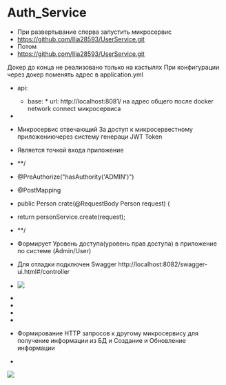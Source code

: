 # Auth_Service

* При развертывание сперва запустить микросервис 
* https://github.com/Ilia28593/UserService.git
* Потом
* https://github.com/Ilia28593/UserService.git

Докер до конца не реализовано только на кастылях
При конфигурации через докер поменять адрес в application.yml 
* api: 
    *   base:
       * url: http://localhost:8081/ на адрес общего после docker network connect микросервиса
*  


* Микросервис отвечающий За доступ к микросервестному приложениючерез систему генераци JWT Token

* Является точкой входа приложение



* **/
* @PreAuthorize("hasAuthority('ADMIN')")
* @PostMapping
* public Person crate(@RequestBody Person request) {
* return personService.create(request);
* **/

* Формирует Уровень доступа(уровень прав доступа) в приложение по системе (Admin/User)

* Для отладки подключен Swagger http://localhost:8082/swagger-ui.html#/controller
* ![](../../Desktop/2023-07-02_23-29-57.png)

* 
* 
* 
* 
* Формирование HTTP запросов к другому микросервису для получение информации из БД и Создание и Обновление информации
* 
![](../../Desktop/2023-07-02_23-32-38.png)

